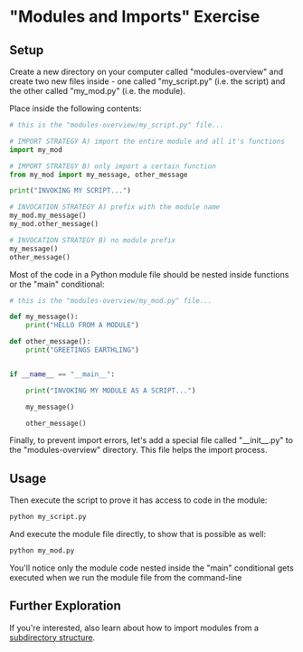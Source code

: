 


# "Modules and Imports" Exercise

## Setup

Create a new directory on your computer called "modules-overview" and create two new files inside - one called "my_script.py" (i.e. the script) and the other called "my_mod.py" (i.e. the module).

Place inside the following contents:

``` python
# this is the "modules-overview/my_script.py" file...

# IMPORT STRATEGY A) import the entire module and all it's functions
import my_mod

# IMPORT STRATEGY B) only import a certain function
from my_mod import my_message, other_message

print("INVOKING MY SCRIPT...")

# INVOCATION STRATEGY A) prefix with the module name
my_mod.my_message()
my_mod.other_message()

# INVOCATION STRATEGY B) no module prefix
my_message()
other_message()
```

Most of the code in a Python module file should be nested inside functions or the "main" conditional:

``` python
# this is the "modules-overview/my_mod.py" file...

def my_message():
    print("HELLO FROM A MODULE")

def other_message():
    print("GREETINGS EARTHLING")


if __name__ == "__main__":

    print("INVOKING MY MODULE AS A SCRIPT...")

    my_message()

    other_message()
```

Finally, to prevent import errors, let's add a special file called "\_\_init_\_.py" to the "modules-overview" directory. This file helps the import process.

## Usage

Then execute the script to prove it has access to code in the module:

```sh
python my_script.py
```

And execute the module file directly, to show that is possible as well:

```sh
python my_mod.py
```

You'll notice only the module code nested inside the "main" conditional gets executed when we run the module file from the command-line

## Further Exploration

If you're interested, also learn about how to import modules from a [subdirectory structure](subdirectory-imports.md).
